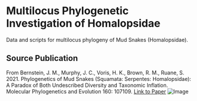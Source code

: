 # Multilocus Phylogenetic Investigation of Homalopsidae
Data and scripts for multilocus phylogeny of Mud Snakes (Homalopsidae). 

## Source Publication
From Bernstein, J. M., Murphy, J. C., Voris, H. K., Brown, R. M., Ruane, S. 2021. Phylogenetics of Mud Snakes (Squamata: Serpentes: 
Homalopsidae): A Paradox of Both Undescribed Diversity and Taxonomic Inflation. Molecular Phylogenetics and Evolution 160: 107109.
[Link to Paper](https://static1.squarespace.com/static/633a1ad2337f6700f6fcf3de/t/6344ec2cba833d7984fec29e/1665461295127/Bernstein-et-al_Homalopsidae_MPE2021.pdf)
![Image](https://ars.els-cdn.com/content/image/1-s2.0-S1055790321000427-ga1_lrg.jpg)


